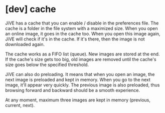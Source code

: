[dev] cache
===========

JiVE has a cache that you can enable / disable in the preferences file.
The cache is a folder in the file system with a maximized size. When
you open an online image, it goes in the cache too. When you open this
image again, JiVE will check if it's in the cache. If it's there, then
the image is not downloaded again.

The cache works as a FIFO list (queue). New images are stored at the end. If the
cache's size gets too big, old images are removed until the cache's size
goes below the specified threshold.

JiVE can also do preloading. It means that when you open an image, the next
image is preloaded and kept in memory. When you go to the next image, it'll
appear very quickly. The previous image is also preloaded, thus browsing
forward and backward should be a smooth experience.

At any moment, maximum three images are kept in memory (previous, current, next).
